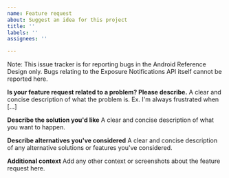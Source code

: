```yaml
---
name: Feature request
about: Suggest an idea for this project
title: ''
labels: ''
assignees: ''

---
```


Note: This issue tracker is for reporting bugs in the Android Reference Design only. Bugs relating to the Exposure Notifications API itself cannot be reported here.

**Is your feature request related to a problem? Please describe.**
A clear and concise description of what the problem is. Ex. I'm always frustrated when [...]

**Describe the solution you'd like**
A clear and concise description of what you want to happen.

**Describe alternatives you've considered**
A clear and concise description of any alternative solutions or features you've considered.

**Additional context**
Add any other context or screenshots about the feature request here.
